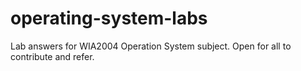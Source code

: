 # operating-system-labs
Lab answers for WIA2004 Operation System subject. Open for all to contribute and refer.
